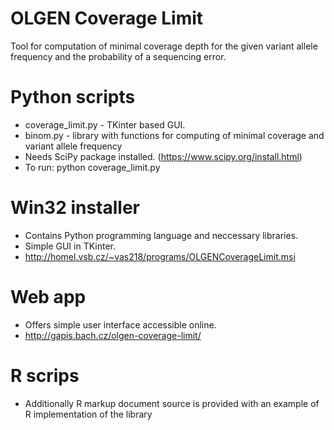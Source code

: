 # OLGEN Coverage Limit
Tool for computation of minimal coverage depth for the given variant allele frequency and the probability of a sequencing error.

# Python scripts
* coverage_limit.py - TKinter based GUI.
* binom.py - library with functions for computing of minimal coverage and variant allele frequency
* Needs SciPy package installed. (https://www.scipy.org/install.html)
* To run: python coverage_limit.py

# Win32 installer
* Contains Python programming language and neccessary libraries.
* Simple GUI in TKinter.
* http://homel.vsb.cz/~vas218/programs/OLGENCoverageLimit.msi

# Web app
* Offers simple user interface accessible online.
* http://gapis.bach.cz/olgen-coverage-limit/

# R scrips
* Additionally R markup document source is provided with an example of R implementation of the library